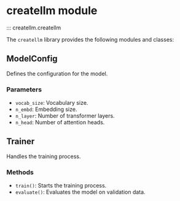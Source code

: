  
# createllm module

::: createllm.createllm


The `createllm` library provides the following modules and classes:

## ModelConfig

Defines the configuration for the model.

### Parameters

- `vocab_size`: Vocabulary size.
- `n_embd`: Embedding size.
- `n_layer`: Number of transformer layers.
- `n_head`: Number of attention heads.

## Trainer

Handles the training process.

### Methods

- `train()`: Starts the training process.
- `evaluate()`: Evaluates the model on validation data.
    